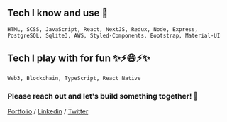 <!--
**DentonWarnock/DentonWarnock** is a ✨ _special_ ✨ repository because its `README.md` (this file) appears on your GitHub profile.

Here are some ideas to get you started:

- 🔭 I’m currently working on ...
- 🌱 I’m currently learning ...
- 👯 I’m looking to collaborate on ...
- 🤔 I’m looking for help with ...
- 💬 Ask me about ...
- 📫 How to reach me: ...
- 😄 Pronouns: ...
- ⚡ Fun fact: ...
-->


## Tech I know and use 🤔

```
HTML, SCSS, JavaScript, React, NextJS, Redux, Node, Express, PostgreSQL, Sqlite3, AWS, Styled-Components, Bootstrap, Material-UI
```

## Tech I play with for fun ✨⚡😄⚡✨

```
Web3, Blockchain, TypeScript, React Native
```

### Please reach out and let's build something together! 💬

[Portfolio](https://www.dentonwarnock.com/) / [Linkedin](https://www.linkedin.com/in/denton-warnock/) / [Twitter](https://twitter.com/DentonWarnock)


